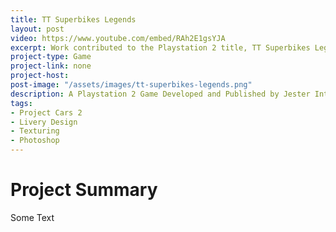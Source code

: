 ```yaml
---
title: TT Superbikes Legends
layout: post
video: https://www.youtube.com/embed/RAh2E1gsYJA
excerpt: Work contributed to the Playstation 2 title, TT Superbikes Legends, Developed and Published by Jester Interactive.
project-type: Game
project-link: none
project-host:
post-image: "/assets/images/tt-superbikes-legends.png"
description: A Playstation 2 Game Developed and Published by Jester Interactive.
tags:
- Project Cars 2
- Livery Design
- Texturing
- Photoshop
---
```

# Project Summary

Some Text
